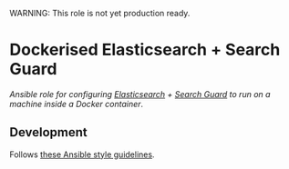 WARNING: This role is not yet production ready.

# Dockerised Elasticsearch + Search Guard
_Ansible role for configuring [Elasticsearch](https://www.elastic.co/) + [Search Guard](https://github.com/floragunncom/search-guard)
to run on a machine inside a Docker container_.


## Development
Follows [these Ansible style guidelines](https://github.com/wtsi-hgi/ansible-style-guide).
